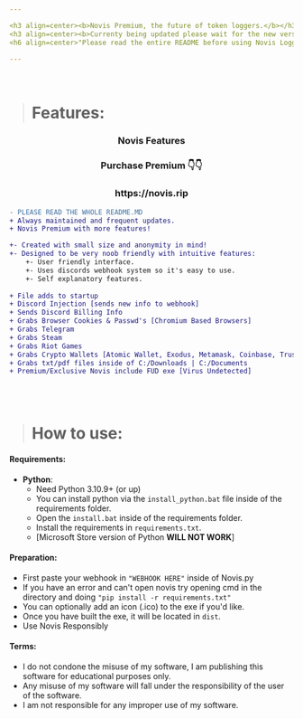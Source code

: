 ```yaml
---

<h3 align=center><b>Novis Premium, the future of token loggers.</b></h3>
<h3 align=center><b>Currenty being updated please wait for the new version to be posted.</b></h3>
<h6 align=center>"Please read the entire README before using Novis Logger."</h4>

---
```



</br>


> # Features:
<h3 align=center>Novis Features</h3>
<h3 align=center>Purchase Premium 👇👇</h3>
<h3 align=center>https://novis.rip</h3>

```diff
- PLEASE READ THE WHOLE README.MD
+ Always maintained and frequent updates.
+ Novis Premium with more features!

+- Created with small size and anonymity in mind! 
+- Designed to be very noob friendly with intuitive features:
    +- User friendly interface.
    +- Uses discords webhook system so it's easy to use.
    +- Self explanatory features.
 
+ File adds to startup
+ Discord Injection [sends new info to webhook]
+ Sends Discord Billing Info
+ Grabs Browser Cookies & Passwd's [Chromium Based Browsers]
+ Grabs Telegram
+ Grabs Steam
+ Grabs Riot Games
+ Grabs Crypto Wallets [Atomic Wallet, Exodus, Metamask, Coinbase, Trust, Phantom]
+ Grabs txt/pdf files inside of C:/Downloads | C:/Documents
+ Premium/Exclusive Novis include FUD exe [Virus Undetected]
    
```

</br>


> # How to use:
#### Requirements:
- **Python**:
    - Need Python 3.10.9+ (or up)
    - You can install python via the `install_python.bat` file inside of the requirements folder.
    - Open the `install.bat` inside of the requirements folder.
    - Install the requirements in `requirements.txt`.
    - [Microsoft Store version of Python **WILL NOT WORK**]

#### Preparation:
- First paste your webhook in `"WEBHOOK HERE"` inside of Novis.py
- If you have an error and can't open novis try opening cmd in the directory and doing `"pip install -r requirements.txt"`
- You can optionally add an icon (.ico) to the exe if you'd like.
- Once you have built the exe, it will be located in `dist`.
- Use Novis Responsibly

#### Terms:
- I do not condone the misuse of my software, I am publishing this software for educational purposes only.
- Any misuse of my software will fall under the responsibility of the user of the software.
- I am not responsible for any improper use of my software.
</br>
